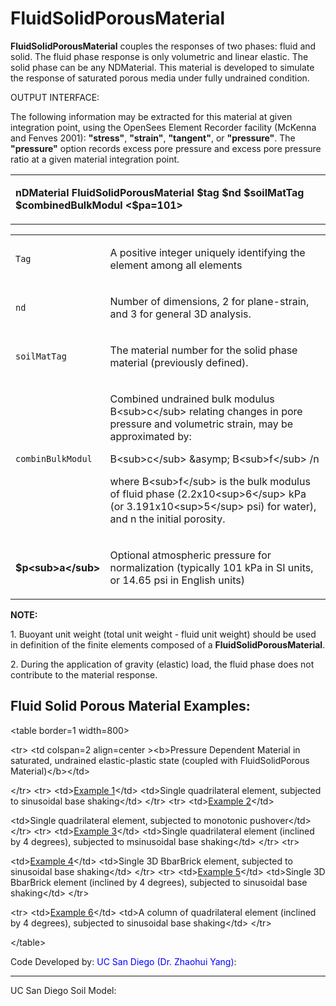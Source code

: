 # FluidSolidPorousMaterial

<p><strong>FluidSolidPorousMaterial</strong> couples the responses of
two phases: fluid and solid. The fluid phase response is only volumetric
and linear elastic. The solid phase can be any NDMaterial. This material
is developed to simulate the response of saturated porous media under
fully undrained condition.</p>
<p>OUTPUT INTERFACE:</p>
<p>The following information may be extracted for this material at given
integration point, using the OpenSees Element Recorder facility (McKenna
and Fenves 2001): <strong>"stress"</strong>, <strong>"strain"</strong>,
<strong>"tangent"</strong>, or <strong>"pressure"</strong>. The
<strong>"pressure"</strong> option records excess pore pressure and
excess pore pressure ratio at a given material integration point.</p>
<table>
<tbody>
<tr class="odd">
<td><p><strong>nDMaterial FluidSolidPorousMaterial $tag $nd $soilMatTag
$combinedBulkModul &lt;$pa=101&gt;</strong></p></td>
</tr>
</tbody>
</table>
<table>
<tbody>
<tr class="odd">
<td><code class="parameter-table-variable">Tag</code></td>
<td><p>A positive integer uniquely identifying the element among all
elements</p></td>
</tr>
<tr class="even">
<td><code class="parameter-table-variable">nd</code></td>
<td><p>Number of dimensions, 2 for plane-strain, and 3 for general 3D
analysis.</p></td>
</tr>
<tr class="odd">
<td><code class="parameter-table-variable">soilMatTag</code></td>
<td><p>The material number for the solid phase material (previously
defined).</p></td>
</tr>
<tr class="even">
<td><code class="parameter-table-variable">combinBulkModul</code></td>
<td><p>Combined undrained bulk modulus B&lt;sub&gt;c&lt;/sub&gt;
relating changes in pore pressure and volumetric strain, may be
approximated by:</p>
<p>B&lt;sub&gt;c&lt;/sub&gt; &amp;asymp; B&lt;sub&gt;f&lt;/sub&gt;
/n</p>
<p>where B&lt;sub&gt;f&lt;/sub&gt; is the bulk modulus of fluid phase
(2.2x10&lt;sup&gt;6&lt;/sup&gt; kPa (or 3.191x10&lt;sup&gt;5&lt;/sup&gt;
psi) for water), and n the initial porosity.</p></td>
</tr>
<tr class="odd">
<td><p><strong>$p&lt;sub&gt;a&lt;/sub&gt;</strong></p></td>
<td><p>Optional atmospheric pressure for normalization (typically 101
kPa in SI units, or 14.65 psi in English units)</p></td>
</tr>
</tbody>
</table>
<p><strong>NOTE:</strong></p>
<p>1. Buoyant unit weight (total unit weight - fluid unit weight) should
be used in definition of the finite elements composed of a
<strong>FluidSolidPorousMaterial</strong>.</p>
<p>2. During the application of gravity (elastic) load, the fluid phase
does not contribute to the material response.</p>
<h2 id="fluid_solid_porous_material_examples"><strong>Fluid Solid Porous
Material Examples:</strong></h2>
<p>&lt;table border=1 width=800&gt;</p>
<p>&lt;tr&gt; &lt;td colspan=2 align=center &gt;&lt;b&gt;Pressure
Dependent Material in saturated, undrained elastic-plastic state
(coupled with FluidSolidPorous Material)&lt;/b&gt;&lt;/td&gt;</p>
<p>&lt;/tr&gt; &lt;tr&gt; &lt;td&gt;<a
href="PressureDependMultiYield-Example_8" title="wikilink">Example
1</a>&lt;/td&gt; &lt;td&gt;Single quadrilateral element, subjected to
sinusoidal base shaking&lt;/td&gt; &lt;/tr&gt; &lt;tr&gt; &lt;td&gt;<a
href="PressureDependMultiYield-Example_9" title="wikilink">Example
2</a>&lt;/td&gt;</p>
<p>&lt;td&gt;Single quadrilateral element, subjected to monotonic
pushover&lt;/td&gt; &lt;/tr&gt; &lt;tr&gt; &lt;td&gt;<a
href="PressureDependMultiYield-Example_10" title="wikilink">Example
3</a>&lt;/td&gt; &lt;td&gt;Single quadrilateral element (inclined by 4
degrees), subjected to msinusoidal base shaking&lt;/td&gt; &lt;/tr&gt;
&lt;tr&gt;</p>
<p>&lt;td&gt;<a href="PressureDependMultiYield-Example_11"
title="wikilink">Example 4</a>&lt;/td&gt; &lt;td&gt;Single 3D BbarBrick
element, subjected to sinusoidal base shaking&lt;/td&gt; &lt;/tr&gt;
&lt;tr&gt; &lt;td&gt;<a href="PressureDependMultiYield-Example_12"
title="wikilink">Example 5</a>&lt;/td&gt; &lt;td&gt;Single 3D BbarBrick
element (inclined by 4 degrees), subjected to sinusoidal base
shaking&lt;/td&gt; &lt;/tr&gt;</p>
<p>&lt;tr&gt; &lt;td&gt;<a href="PressureDependMultiYield--Example_13"
title="wikilink">Example 6</a>&lt;/td&gt; &lt;td&gt;A column of
quadrilateral element (inclined by 4 degrees), subjected to sinusoidal
base shaking&lt;/td&gt; &lt;/tr&gt;</p>
<p>&lt;/table&gt;</p>
<p>Code Developed by: <span style="color:blue"> UC San Diego (Dr.
Zhaohui Yang)</span>:</p>
<hr />
<p>UC San Diego Soil Model: </p>
